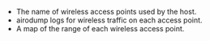 
  * The name of wireless access points used by the host.
  * airodump logs for wireless traffic on each access point.
  * A map of the range of each wireless access point.
